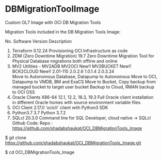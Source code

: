 # DBMigrationToolImage
Custom OL7 Image with OCI DB Migration Tools

Migration Tools included in the DB Migration Tools Image:


No.	Software	Version	Description
1.	Terraform	0.12.24	Provisioning OCI Infrastructure as code
2.	ZDM (Zero Downtime Migration)	19.7	Zero Downtime Migration Tool for Physical Database migrations both offline and online
3.	MV2 Utilities -
MV2ADB
MV2OCI New!!
MV2BUCKET New!!
BCK2CLOUD New!!	
2.01-115
2.0.2.6
1.0.1.4
2.0.3.24	
Move to Autonomous Database, Datapump to Autonomous
Move to OCI, Datapump to VMDB, BM and ExaCS
Move to Bucket, Copy backup from managed bucket to target user bucket
Backup to Cloud, RMAN backup to OCI OSS
4.	Oracle Clients X86-64	12.1, 12.2, 18.3, 19.3	Full Oracle client installation in different Oracle homes with source environment variable files.
5.	OCI Client	2.17.0	'ocicli' client with Python3 SDK 
6.	Python3.7	3.7	Python 3.7.2
7.	SQLcl    	20.3.0	Command line for SQL Developer, cloud native → SQLcl
Github Code:
Repo : https://github.com/shadabshaukat/OCI_DBMigrationTools_Image

$ git clone https://github.com/shadabshaukat/OCI_DBMigrationTools_Image.git

$ cd OCI_DBMigrationTools_Image


